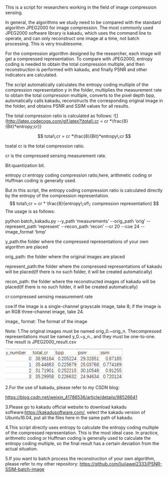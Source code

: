 This is a script for researchers working in the field of image compression sensing.

In general, the algorithms we study need to be compared with the standard algorithm JPEG2000 for image compression. The most commonly used JPEG2000 software library is kakadu, which uses the command line to operate, and can only reconstruct one image at a time, not batch processing. This is very troublesome.

For the compression algorithm designed by the researcher, each image will get a compressed representation. To compare with JPEG2000, entropy coding is needed to obtain the total compression multiple, and then reconstruction is performed with kakadu, and finally PSNR and other indicators are calculated.

The script automatically calculates the entropy coding multiple of the compression representation y in the folder, multiplies the measurement rate to obtain the total compression multiple, converts to the pixel depth bpp, automatically calls kakadu, reconstructs the corresponding original image in the folder, and obtains PSNR and SSIM values for all results.

The total compression ratio is calculated as follows:
![](http://latex.codecogs.com/gif.latex?\total\;cr = cr *\frac{8}{Bit}*entropy\;cr})

$$
total\;cr = cr *\frac{8}{Bit}*entropy\;cr
$$


toatal cr is the  total compression ratio.

cr is the compressed sensing measurement rate.

Bit:quantization bit.

entropy cr:entropy coding compression ratio,here, arithmetic coding or Huffman coding is generally used.

But in this script, the entropy coding compression ratio is calculated directly by the entropy of the compression representation.
$$
total\;cr = cr * \frac{8}{entropy\;of\; compression representation}
$$
The usage is as follows:

python batch_kakadu.py --y_path ‘measurements’ --orig_path ‘orig’ --represent_path ‘represent’ --recon_path ‘recon’ --cr 20 --coe 24 --image_format ‘bmp’

 y_path:the folder where the compressed representations of your own algorithm are placed 

orig_path: the folder where the original images are placed 

represent_path:the folder where the compressed representations of kakadu will be placed(If there is no such folder, it will be created automatically)

recon_path: the folder where the reconstructed images of kakadu will be placed(If there is no such folder, it will be created automatically)

cr:compressed sensing measurement rate

coe:If the image is a single-channel grayscale image, take 8; if the image is an RGB three-channel image, take 24.

 image_ format: The format of the image

 Note: 1.The original images must be named orig_0.~orig_n. Thecompressed representations must be named y_0.~y_n., and they must be one-to-one. The result is JPEG2000_result.csv 

![](JPEG2000_result.png)

2.For the use of kakadu, please refer to my CSDN blog:

https://blog.csdn.net/weixin_41786536/article/details/98526641

3.Please go to kakadu official website to download kakadu software:https://kakadusoftware.com/, select the kakadu version of Ubuntu16.04, put all the files here in the same path of kakadu.

4.This script directly uses entropy to calculate the entropy coding multiple of the compressed representation. This is the most ideal case. In practice, arithmetic coding or Huffman coding is generally used to calculate the entropy coding multiple, so the final result has a certain deviation from the actual situation.

5.If you want to batch process the reconstruction of your own algorithm, please refer to my other repository: https://github.com/liujiawei2333/PSNR-SSIM-batch-image
